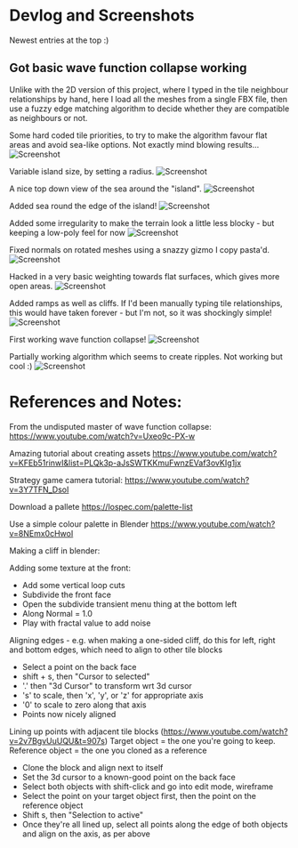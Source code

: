 

# Devlog and Screenshots

Newest entries at the top :)

## Got basic wave function collapse working

Unlike with the 2D version of this project, where I typed in the tile neighbour relationships by hand, here I load all the meshes from a single FBX file, then use a fuzzy edge matching algorithm to decide whether they are compatible as neighbours or not.  

Some hard coded tile priorities, to try to make the algorithm favour flat areas and avoid sea-like options.  Not exactly mind blowing results...
![Screenshot](./Docs/Images/screenshot10.png)

Variable island size, by setting a radius.
![Screenshot](./Docs/Images/screenshot9.png)

A nice top down view of the sea around the "island".
![Screenshot](./Docs/Images/screenshot8.png)

Added sea round the edge of the island!
![Screenshot](./Docs/Images/screenshot7.png)

Added some irregularity to make the terrain look a little less blocky - but keeping a low-poly feel for now
![Screenshot](./Docs/Images/screenshot6.png)

Fixed normals on rotated meshes using a snazzy gizmo I copy pasta'd.
![Screenshot](./Docs/Images/screenshot5.png)

Hacked in a very basic weighting towards flat surfaces, which gives more open areas.
![Screenshot](./Docs/Images/screenshot4.png)

Added ramps as well as cliffs.  If I'd been manually typing tile relationships, this would have taken forever - but I'm not, so it was shockingly simple!
![Screenshot](./Docs/Images/screenshot3.png)

First working wave function collapse!
![Screenshot](./Docs/Images/screenshot2.png)

Partially working algorithm which seems to create ripples.  Not working but cool :)
![Screenshot](./Docs/Images/screenshot1.png)

# References and Notes:

From the undisputed master of wave function collapse:
https://www.youtube.com/watch?v=Uxeo9c-PX-w

Amazing tutorial about creating assets
https://www.youtube.com/watch?v=KFEb51rinwI&list=PLQk3p-aJsSWTKKmuFwnzEVaf3ovKIg1jx

Strategy game camera tutorial:
https://www.youtube.com/watch?v=3Y7TFN_DsoI

Download a pallete
https://lospec.com/palette-list

Use a simple colour palette in Blender
https://www.youtube.com/watch?v=8NEmx0cHwoI

Making a cliff in blender:

Adding some texture at the front:
* Add some vertical loop cuts
* Subdivide the front face
* Open the subdivide transient menu thing at the bottom left
* Along Normal = 1.0
* Play with fractal value to add noise

Aligning edges - e.g. when making a one-sided cliff, do this for left, right and bottom edges, which need to align to other tile blocks
* Select a point on the back face
* shift + s, then "Cursor to selected"
* '.' then "3d Cursor" to transform wrt 3d cursor
* 's' to scale, then 'x', 'y', or 'z' for appropriate axis
* '0' to scale to zero along that axis
* Points now nicely aligned

Lining up points with adjacent tile blocks (https://www.youtube.com/watch?v=2v7BgvUuUQU&t=907s)
Target object = the one you're going to keep.  Reference object = the one you cloned as a reference
* Clone the block and align next to itself
* Set the 3d cursor to a known-good point on the back face
* Select both objects with shift-click and go into edit mode, wireframe
* Select the point on your target object first, then the point on the reference object
* Shift s, then "Selection to active"
* Once they're all lined up, select all points along the edge of both objects and align on the axis, as per above